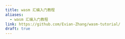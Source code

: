 ```yaml
---
title: wasm 汇编入门教程
aliases:
  - wasm 汇编入门教程
link: https://github.com/Evian-Zhang/wasm-tutorial/
draft: true
---
```

